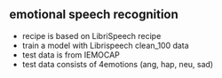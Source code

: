 ## emotional speech recognition 

- recipe is based on LibriSpeech recipe
- train a model with Librispeech clean_100 data
- test data is from IEMOCAP
- test data consists of 4emotions (ang, hap, neu, sad)